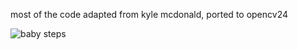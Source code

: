 
most of the code adapted from kyle mcdonald, ported to opencv24


![baby steps](threephase/blob/master/Clip_threephase1.png)
